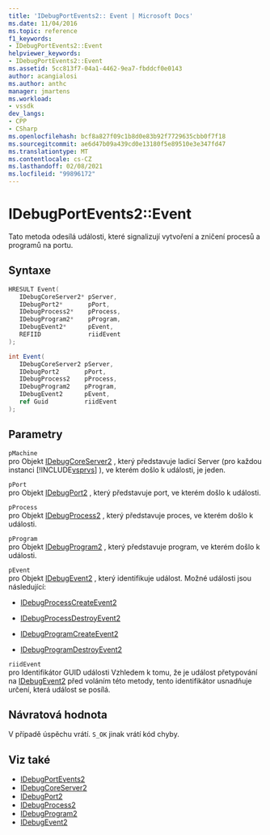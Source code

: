```yaml
---
title: 'IDebugPortEvents2:: Event | Microsoft Docs'
ms.date: 11/04/2016
ms.topic: reference
f1_keywords:
- IDebugPortEvents2::Event
helpviewer_keywords:
- IDebugPortEvents2::Event
ms.assetid: 5cc813f7-04a1-4462-9ea7-fbddcf0e0143
author: acangialosi
ms.author: anthc
manager: jmartens
ms.workload:
- vssdk
dev_langs:
- CPP
- CSharp
ms.openlocfilehash: bcf8a827f09c1b8d0e83b92f7729635cbb0f7f18
ms.sourcegitcommit: ae6d47b09a439cd0e13180f5e89510e3e347fd47
ms.translationtype: MT
ms.contentlocale: cs-CZ
ms.lasthandoff: 02/08/2021
ms.locfileid: "99896172"
---
```

# <a name="idebugportevents2event"></a>IDebugPortEvents2::Event
Tato metoda odesílá události, které signalizují vytvoření a zničení procesů a programů na portu.

## <a name="syntax"></a>Syntaxe

```cpp
HRESULT Event(
   IDebugCoreServer2* pServer,
   IDebugPort2*       pPort,
   IDebugProcess2*    pProcess,
   IDebugProgram2*    pProgram,
   IDebugEvent2*      pEvent,
   REFIID             riidEvent
);
```

```csharp
int Event(
   IDebugCoreServer2 pServer,
   IDebugPort2       pPort,
   IDebugProcess2    pProcess,
   IDebugProgram2    pProgram,
   IDebugEvent2      pEvent,
   ref Guid          riidEvent
);
```

## <a name="parameters"></a>Parametry
`pMachine`\
pro Objekt [IDebugCoreServer2](../../../extensibility/debugger/reference/idebugcoreserver2.md) , který představuje ladicí Server (pro každou instanci [!INCLUDE[vsprvs](../../../code-quality/includes/vsprvs_md.md)] ), ve kterém došlo k události, je jeden.

`pPort`\
pro Objekt [IDebugPort2](../../../extensibility/debugger/reference/idebugport2.md) , který představuje port, ve kterém došlo k události.

`pProcess`\
pro Objekt [IDebugProcess2](../../../extensibility/debugger/reference/idebugprocess2.md) , který představuje proces, ve kterém došlo k události.

`pProgram`\
pro Objekt [IDebugProgram2](../../../extensibility/debugger/reference/idebugprogram2.md) , který představuje program, ve kterém došlo k události.

`pEvent`\
pro Objekt [IDebugEvent2](../../../extensibility/debugger/reference/idebugevent2.md) , který identifikuje událost. Možné události jsou následující:

- [IDebugProcessCreateEvent2](../../../extensibility/debugger/reference/idebugprocesscreateevent2.md)

- [IDebugProcessDestroyEvent2](../../../extensibility/debugger/reference/idebugprocessdestroyevent2.md)

- [IDebugProgramCreateEvent2](../../../extensibility/debugger/reference/idebugprogramcreateevent2.md)

- [IDebugProgramDestroyEvent2](../../../extensibility/debugger/reference/idebugprogramdestroyevent2.md)

`riidEvent`\
pro Identifikátor GUID události Vzhledem k tomu, že je událost přetypování na [IDebugEvent2](../../../extensibility/debugger/reference/idebugevent2.md) před voláním této metody, tento identifikátor usnadňuje určení, která událost se posílá.

## <a name="return-value"></a>Návratová hodnota
 V případě úspěchu vrátí. `S_OK` jinak vrátí kód chyby.

## <a name="see-also"></a>Viz také
- [IDebugPortEvents2](../../../extensibility/debugger/reference/idebugportevents2.md)
- [IDebugCoreServer2](../../../extensibility/debugger/reference/idebugcoreserver2.md)
- [IDebugPort2](../../../extensibility/debugger/reference/idebugport2.md)
- [IDebugProcess2](../../../extensibility/debugger/reference/idebugprocess2.md)
- [IDebugProgram2](../../../extensibility/debugger/reference/idebugprogram2.md)
- [IDebugEvent2](../../../extensibility/debugger/reference/idebugevent2.md)
